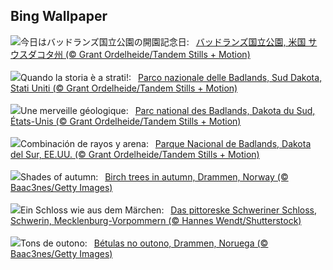 ## Bing Wallpaper
![](https://www.bing.com/th?id=OHR.BadlandsSunrise_JA-JP0594221338_UHD.jpg&w=1000)今日はバッドランズ国立公園の開園記念日:&nbsp;&ensp;[バッドランズ国立公園, 米国 サウスダコタ州 (© Grant Ordelheide/Tandem Stills + Motion)](https://www.bing.com/th?id=OHR.BadlandsSunrise_JA-JP0594221338_UHD.jpg)
<br><br/>
![](https://www.bing.com/th?id=OHR.BadlandsSunrise_IT-IT9035430276_UHD.jpg&w=1000)Quando la storia è a strati!:&nbsp;&ensp;[Parco nazionale delle Badlands, Sud Dakota, Stati Uniti (© Grant Ordelheide/Tandem Stills + Motion)](https://www.bing.com/th?id=OHR.BadlandsSunrise_IT-IT9035430276_UHD.jpg)
<br><br/>
![](https://www.bing.com/th?id=OHR.BadlandsSunrise_FR-FR3335076381_UHD.jpg&w=1000)Une merveille géologique:&nbsp;&ensp;[Parc national des Badlands, Dakota du Sud, États-Unis (© Grant Ordelheide/Tandem Stills + Motion)](https://www.bing.com/th?id=OHR.BadlandsSunrise_FR-FR3335076381_UHD.jpg)
<br><br/>
![](https://www.bing.com/th?id=OHR.BadlandsSunrise_ES-ES5802974564_UHD.jpg&w=1000)Combinación de rayos y arena:&nbsp;&ensp;[Parque Nacional de Badlands, Dakota del Sur, EE.UU. (© Grant Ordelheide/Tandem Stills + Motion)](https://www.bing.com/th?id=OHR.BadlandsSunrise_ES-ES5802974564_UHD.jpg)
<br><br/>
![](https://www.bing.com/th?id=OHR.NorwayBirch_EN-GB0948199357_UHD.jpg&w=1000)Shades of autumn:&nbsp;&ensp;[Birch trees in autumn, Drammen, Norway (© Baac3nes/Getty Images)](https://www.bing.com/th?id=OHR.NorwayBirch_EN-GB0948199357_UHD.jpg)
<br><br/>
![](https://www.bing.com/th?id=OHR.SchwerinerSchloss_DE-DE9196106476_UHD.jpg&w=1000)Ein Schloss wie aus dem Märchen:&nbsp;&ensp;[Das pittoreske Schweriner Schloss, Schwerin, Mecklenburg-Vorpommern (© Hannes Wendt/Shutterstock)](https://www.bing.com/th?id=OHR.SchwerinerSchloss_DE-DE9196106476_UHD.jpg)
<br><br/>
![](https://www.bing.com/th?id=OHR.NorwayBirch_PT-BR8138936699_UHD.jpg&w=1000)Tons de outono:&nbsp;&ensp;[Bétulas no outono, Drammen, Noruega (©  Baac3nes/Getty Images)](https://www.bing.com/th?id=OHR.NorwayBirch_PT-BR8138936699_UHD.jpg)
<br><br/>

